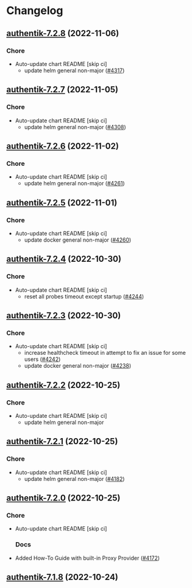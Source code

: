 # Changelog



## [authentik-7.2.8](https://github.com/truecharts/charts/compare/authentik-7.2.7...authentik-7.2.8) (2022-11-06)

### Chore

- Auto-update chart README [skip ci]
  - update helm general non-major ([#4317](https://github.com/truecharts/charts/issues/4317))




## [authentik-7.2.7](https://github.com/truecharts/charts/compare/authentik-7.2.6...authentik-7.2.7) (2022-11-05)

### Chore

- Auto-update chart README [skip ci]
  - update helm general non-major ([#4308](https://github.com/truecharts/charts/issues/4308))




## [authentik-7.2.6](https://github.com/truecharts/charts/compare/authentik-7.2.5...authentik-7.2.6) (2022-11-02)

### Chore

- Auto-update chart README [skip ci]
  - update helm general non-major ([#4261](https://github.com/truecharts/charts/issues/4261))




## [authentik-7.2.5](https://github.com/truecharts/charts/compare/authentik-7.2.4...authentik-7.2.5) (2022-11-01)

### Chore

- Auto-update chart README [skip ci]
  - update docker general non-major ([#4260](https://github.com/truecharts/charts/issues/4260))




## [authentik-7.2.4](https://github.com/truecharts/charts/compare/authentik-7.2.3...authentik-7.2.4) (2022-10-30)

### Chore

- Auto-update chart README [skip ci]
  - reset all probes timeout except startup ([#4244](https://github.com/truecharts/charts/issues/4244))




## [authentik-7.2.3](https://github.com/truecharts/charts/compare/authentik-7.2.2...authentik-7.2.3) (2022-10-30)

### Chore

- Auto-update chart README [skip ci]
  - increase healthcheck timeout in attempt to fix an issue for some users ([#4242](https://github.com/truecharts/charts/issues/4242))
  - update docker general non-major ([#4238](https://github.com/truecharts/charts/issues/4238))




## [authentik-7.2.2](https://github.com/truecharts/charts/compare/authentik-7.2.1...authentik-7.2.2) (2022-10-25)

### Chore

- Auto-update chart README [skip ci]
  - update helm general non-major




## [authentik-7.2.1](https://github.com/truecharts/charts/compare/authentik-7.2.0...authentik-7.2.1) (2022-10-25)

### Chore

- Auto-update chart README [skip ci]
  - update helm general non-major ([#4182](https://github.com/truecharts/charts/issues/4182))




## [authentik-7.2.0](https://github.com/truecharts/charts/compare/authentik-7.1.8...authentik-7.2.0) (2022-10-25)

### Chore

- Auto-update chart README [skip ci]

  ### Docs

- Added How-To Guide with built-in Proxy Provider ([#4172](https://github.com/truecharts/charts/issues/4172))




## [authentik-7.1.8](https://github.com/truecharts/charts/compare/authentik-7.1.7...authentik-7.1.8) (2022-10-24)
